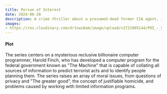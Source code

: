 ```yaml
---
title: Person of Interest
date: 2024-06-28
description: A crime thriller about a presumed-dead former CIA agent, John Reese, who teams up with mysterious billionaire Harold Finch to prevent violent crimes.
images: 
- https://res.cloudinary.com/dr1nwz8am/image/upload/v1731905144/POI_-_S4_Promo_Poster_qf2pcp.webp
---
```


#### Plot
The series centers on a mysterious reclusive billionaire computer programmer, Harold Finch, who has developed a computer program for the federal government known as "The Machine" that is capable of collating all sources of information to predict terrorist acts and to identify people planning them. The series raises an array of moral issues, from questions of privacy and "The greater good", the concept of justifiable homicide, and problems caused by working with limited information programs.
